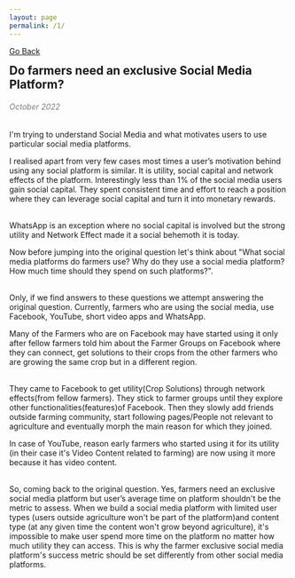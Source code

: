 ```yaml
---
layout: page
permalink: /1/
---
```

[Go Back](/blog/)
<h2 style="margin: 0;">Do farmers need an exclusive Social Media Platform?</h2><dr>
<h6 style="color: #7D7D7D;" >October 2022</h6><dr>
I'm trying to understand Social Media and what motivates users to use particular social media platforms.<dr>

I realised apart from very few cases most times a user’s motivation behind using any social platform is similar. It is utility, social capital and network effects of the platform.
Interestingly less than 1% of the social media users gain social capital. They spent consistent time and effort to reach a position where they can leverage social capital and turn it into monetary rewards.<br><br>

WhatsApp is an exception where no social capital is involved but the strong utility and Network Effect made it a social behemoth it is today.

Now before jumping into the original question let's think about "What social media platforms do farmers use? Why do they use a social media platform? How much time should they spend on such platforms?".<br><br>

Only, if we find answers to these questions we attempt answering the original question. Currently, farmers who are using the social media, use Facebook, YouTube, short video apps and WhatsApp.

Many of the Farmers who are on Facebook may have started using it only after fellow farmers told him about the Farmer Groups on Facebook where they can connect, get solutions to their crops from the other farmers who are growing the same crop but in a different region.<br><br>

They came to Facebook to get utility(Crop Solutions) through network effects(from fellow farmers). They stick to farmer groups until they explore other functionalities(features)of Facebook. Then they slowly add friends outside farming community, start following pages/People not relevant to agriculture and eventually morph the main reason for which they joined.<br>

In case of YouTube, reason early farmers who started using it for its utility (in their case it's Video Content related to farming) are now using it more because it has video content.<br><br>

So, coming back to the original question. Yes, farmers need an exclusive social media platform but user’s average time on platform shouldn't be the metric to assess. When we build a social media platform with limited user types (users outside agriculture won't be part of the platform)and content type (at any given time the content won't grow beyond agriculture), it's impossible to make user spend more time on the platform no matter how much utility they can access. This is why the farmer exclusive social media platform's success metric should be set differently from other social media platforms.
